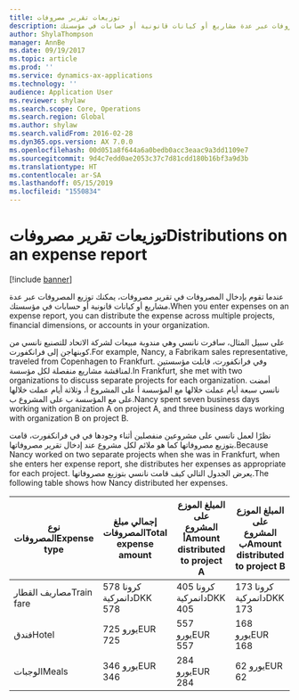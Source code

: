 ```yaml
---
title: توزيعات تقرير مصروفات
description: عندما تقوم بإدخال المصروفات في تقرير مصروفات، يمكنك توزيع المصروفات عبر عدة مشاريع أو كيانات قانونية أو حسابات في مؤسستك.
author: ShylaThompson
manager: AnnBe
ms.date: 09/19/2017
ms.topic: article
ms.prod: ''
ms.service: dynamics-ax-applications
ms.technology: ''
audience: Application User
ms.reviewer: shylaw
ms.search.scope: Core, Operations
ms.search.region: Global
ms.author: shylaw
ms.search.validFrom: 2016-02-28
ms.dyn365.ops.version: AX 7.0.0
ms.openlocfilehash: 00d051a8f644a6a0bedb0acc3eaac9a3dd1109e7
ms.sourcegitcommit: 9d4c7edd0ae2053c37c7d81cdd180b16bf3a9d3b
ms.translationtype: HT
ms.contentlocale: ar-SA
ms.lasthandoff: 05/15/2019
ms.locfileid: "1550834"
---
```

# <a name="distributions-on-an-expense-report"></a><span data-ttu-id="4e6dd-103">توزيعات تقرير مصروفات</span><span class="sxs-lookup"><span data-stu-id="4e6dd-103">Distributions on an expense report</span></span>

[!include [banner](../includes/banner.md)]

<span data-ttu-id="4e6dd-104"> عندما تقوم بإدخال المصروفات في تقرير مصروفات، يمكنك توزيع المصروفات عبر عدة مشاريع أو كيانات قانونية أو حسابات في مؤسستك.</span><span class="sxs-lookup"><span data-stu-id="4e6dd-104">When you enter expenses on an expense report, you can distribute the expense across multiple projects, financial dimensions, or accounts in your organization.</span></span>

<span data-ttu-id="4e6dd-105">على سبيل المثال، سافرت نانسي وهي مندوبة مبيعات لشركة الاتحاد للتصنيع‬ نانسي من كوبنهاجن إلى فرانكفورت.</span><span class="sxs-lookup"><span data-stu-id="4e6dd-105">For example, Nancy, a Fabrikam sales representative, traveled from Copenhagen to Frankfurt.</span></span> <span data-ttu-id="4e6dd-106">وفي فرانكفورت، قابلت مؤسستين لمناقشة مشاريع منفصلة لكل مؤسسة.</span><span class="sxs-lookup"><span data-stu-id="4e6dd-106">In Frankfurt, she met with two organizations to discuss separate projects for each organization.</span></span> <span data-ttu-id="4e6dd-107">أمضت نانسي سبعة أيام عملت خلالها مع المؤسسة أ على المشروع أ، وثلاثة أيام عملت خلالها على مع المؤسسة ب على المشروع ب.</span><span class="sxs-lookup"><span data-stu-id="4e6dd-107">Nancy spent seven business days working with organization A on project A, and three business days working with organization B on project B.</span></span>

<span data-ttu-id="4e6dd-108">نظرًا لعمل نانسي على مشروعين منفصلين أثناء وجودها في في فرانكفورت، قامت بتوزيع مصروفاتها كما هو ملائم لكل مشروع عند إدخال تقرير مصروفاتها.</span><span class="sxs-lookup"><span data-stu-id="4e6dd-108">Because Nancy worked on two separate projects when she was in Frankfurt, when she enters her expense report, she distributes her expenses as appropriate for each project.</span></span> <span data-ttu-id="4e6dd-109">يعرض الجدول التالي كيف قامت نانسي بتوزيع مصروفاتها.</span><span class="sxs-lookup"><span data-stu-id="4e6dd-109">The following table shows how Nancy distributed her expenses.</span></span>


| <span data-ttu-id="4e6dd-110">نوع المصروفات</span><span class="sxs-lookup"><span data-stu-id="4e6dd-110">Expense type</span></span> | <span data-ttu-id="4e6dd-111">إجمالي مبلغ المصروفات</span><span class="sxs-lookup"><span data-stu-id="4e6dd-111">Total expense amount</span></span>|<span data-ttu-id="4e6dd-112">المبلغ الموزع على المشروع أ</span><span class="sxs-lookup"><span data-stu-id="4e6dd-112">Amount distributed to project A</span></span>| <span data-ttu-id="4e6dd-113">المبلغ الموزع على المشروع ب</span><span class="sxs-lookup"><span data-stu-id="4e6dd-113">Amount distributed to project B</span></span> |
|--------------|---------------------|-------------------------------|---------------------------------|
|<span data-ttu-id="4e6dd-114">مصاريف القطار</span><span class="sxs-lookup"><span data-stu-id="4e6dd-114">Train fare</span></span>   |<span data-ttu-id="4e6dd-115">578 كرونا دانمركية</span><span class="sxs-lookup"><span data-stu-id="4e6dd-115">DKK 578</span></span>              |<span data-ttu-id="4e6dd-116">405 كرونا دانمركية</span><span class="sxs-lookup"><span data-stu-id="4e6dd-116">DKK 405</span></span>                        |<span data-ttu-id="4e6dd-117">173 كرونا دانمركية</span><span class="sxs-lookup"><span data-stu-id="4e6dd-117">DKK 173</span></span>                          |
|<span data-ttu-id="4e6dd-118">فندق</span><span class="sxs-lookup"><span data-stu-id="4e6dd-118">Hotel</span></span>         |<span data-ttu-id="4e6dd-119">725 يورو</span><span class="sxs-lookup"><span data-stu-id="4e6dd-119">EUR 725</span></span>              |<span data-ttu-id="4e6dd-120">557 يورو</span><span class="sxs-lookup"><span data-stu-id="4e6dd-120">EUR 557</span></span>                        |<span data-ttu-id="4e6dd-121">168 يورو</span><span class="sxs-lookup"><span data-stu-id="4e6dd-121">EUR 168</span></span>                          |
|<span data-ttu-id="4e6dd-122">الوجبات</span><span class="sxs-lookup"><span data-stu-id="4e6dd-122">Meals</span></span>         |<span data-ttu-id="4e6dd-123">346 يورو</span><span class="sxs-lookup"><span data-stu-id="4e6dd-123">EUR 346</span></span>              |<span data-ttu-id="4e6dd-124">284 يورو</span><span class="sxs-lookup"><span data-stu-id="4e6dd-124">EUR 284</span></span>                        |<span data-ttu-id="4e6dd-125">62 يورو</span><span class="sxs-lookup"><span data-stu-id="4e6dd-125">EUR 62</span></span>                           |

